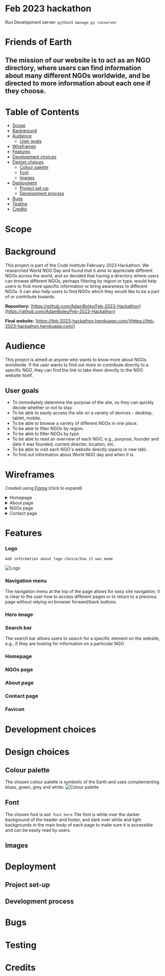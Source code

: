 # Feb 2023 hackathon

Run Development server:
`python3 manage.py runserver`

# Friends of Earth

## The mission of our website is to act as an NGO directory, where users can find information about many different NGOs worldwide, and be directed to more information about each one if they choose.

# Table of Contents

- [Scope](#scope)
- [Background](#background)
- [Audience](#audience)
    - [User goals](#user-goals)
- [Wireframes](#wireframes)
- [Features](#features)
- [Development choices](#development-choices)
- [Design choices](#design-choices)
    - [Colour palette](#colour-palette)
    - [Font](#font)
    - [Images](#images)
- [Deployment](#deployment)
    - [Project set-up](#project-set-up)
    - [Development process](#development-process)
- [Bugs](#bugs)
- [Testing](#testing)
- [Credits](#credits)

# Scope


# Background

This project is part of the Code Institute February 2023 Hackathon. We researched World NGO Day and found that it aims to appreciate different NGOs across the world, and so decided that having a directory where users can browse different NGOs, perhaps filtering by region or type, would help users to find more specific information or bring awareness to different NGOs. It can also help users to find NGOs which they would like to be a part of or contribute towards.

**Repository:** [https://github.com/AdamBoley/Feb-2023-Hackathon](https://github.com/AdamBoley/Feb-2023-Hackathon)

**Final website:** [https://feb-2023-hackathon.herokuapp.com/](https://feb-2023-hackathon.herokuapp.com/)

# Audience

This project is aimed at anyone who wants to know more about NGOs worldwide. If the user wants to find out more or contribute directly to a specific NGO, they can find the link to take them directly to the NGO website itself.

## User goals

- To immediately determine the purpose of the site, so they can quickly decide whether or not to stay.
- To be able to easily access the site on a variety of devices - desktop, tablet, mobile.
- To be able to browse a variety of different NGOs in one place.
- To be able to filter NGOs by region.
- To be able to filter NGOs by type.
- To be able to read an overview of each NGO, e.g., purpose, founder and date it was founded, current director, location, etc.
- To be able to visit each NGO's website directly (opens in new tab).
- To find out information about World NGO day and when it is.

# Wireframes

Created using [Figma](https://www.figma.com/) (click to expand)

<details><summary>Homepage</summary>

![Homepage wireframe](documentation/wireframes/homepage.png)
</details>

<details><summary>About page</summary>

![About page wireframe](documentation/wireframes/about-page.png)
</details>

<details><summary>NGOs page</summary>

![NGOs page wireframe](documentation/wireframes/ngos-page.png)
</details>

<details><summary>Contact page</summary>

![Contact page wireframe](documentation/wireframes/contact-page.png)
</details>

# Features

### Logo

`Add information about logo choice/how it was made`

![Logo](documentation/design/logo.png)

### Navigation menu

The navigation menu at the top of the page allows for easy site navigation; it is clear to the user how to access different pages or to return to a previous page without relying on browser forward/back buttons.

### Hero image


### Search bar

The search bar allows users to search for a specific element on the website, e.g., if they are looking for information on a particular NGO.

### Homepage


### NGOs page


### About page


### Contact page


### Favicon


# Development choices


# Design choices

## Colour palette

The chosen colour palette is symbolic of the Earth and uses complementing blues, green, grey and white:
![Colour palette](documentation/design/colour-palette.png)

## Font
The chosen font is `Add font here`
The font is white over the darker background of the header and footer, and dark over white and light backgrounds in the main body of each page to make sure it is accessible and can be easily read by users.

## Images


# Deployment


## Project set-up


## Development process


# Bugs


# Testing


# Credits